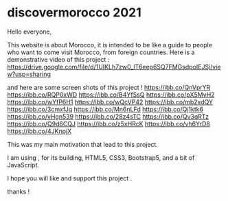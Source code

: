 # discovermorocco 2021


Hello everyone,

This website is about Morocco, it is intended to be like a guide to people who want to come visit Morocco, from foreign countries.
Here is a demonstrative video of this project : https://drive.google.com/file/d/1UIKLh7zw0_lT6eep6SQ7FMGsdpoIEJSj/view?usp=sharing

and here are some screen shots of this project ! 
https://ibb.co/QnVprYR
https://ibb.co/RQP0xWD
https://ibb.co/B4YfSsQ
https://ibb.co/pX5MvH2
https://ibb.co/wYfP6H1
https://ibb.co/wQcVP42
https://ibb.co/mb2xdQY
https://ibb.co/3cmxfJq
https://ibb.co/Mn6nLFd
https://ibb.co/Qj1ktk6
https://ibb.co/vHgn539
https://ibb.co/28z4sTC
https://ibb.co/Qv3qRTz
https://ibb.co/Q9d6CQJ
https://ibb.co/z5xHRcK
https://ibb.co/vh6YrD8
https://ibb.co/4JKnpjX

This was my main motivation that lead to this project.

I am using , for its building, HTML5, CSS3, Bootstrap5, and a bit of JavaScript.

I hope you will like and support this project .

thanks !
